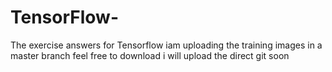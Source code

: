 # TensorFlow-
The exercise answers for Tensorflow
iam uploading the training images in a master branch feel free to download 
i will upload the direct git soon
